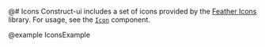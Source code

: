 @# Icons
Construct-ui includes a set of icons provided by the <a href="https://feathericons.com/">Feather Icons </a> library. For usage, see the <a href ='/#/components/icon'>`Icon`</a> component. 

@example IconsExample
